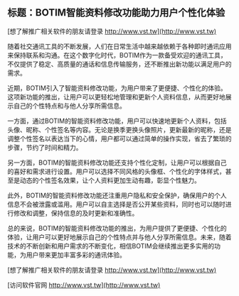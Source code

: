 ## **标题：BOTIM智能资料修改功能助力用户个性化体验**

[想了解推广相关软件的朋友请登录 http://www.vst.tw](http://www.vst.tw)

随着社交通讯工具的不断发展，人们在日常生活中越来越依赖于各种即时通讯应用来保持联系和沟通。在这个数字化时代，BOTIM作为一款备受欢迎的通讯工具，不仅提供了稳定、高质量的通话和信息传输服务，还不断推出新功能以满足用户的需求。

近期，BOTIM引入了智能资料修改功能，为用户带来了更便捷、个性化的体验。这项新功能的推出，让用户可以更轻松地管理和更新个人资料信息，从而更好地展示自己的个性特点和与他人分享所需信息。

一方面，通过BOTIM的智能资料修改功能，用户可以快速地更新个人资料，包括头像、昵称、个性签名等内容。无论是换季更换头像照片，更新最新的昵称，还是调整个性签名以表达当下的心情，用户都可以通过简单的操作实现，省去了繁琐的步骤，节约了时间和精力。

另一方面，BOTIM的智能资料修改功能还支持个性化定制，让用户可以根据自己的喜好和需求进行设置。用户可以选择不同风格的头像框、个性化的字体样式，甚至是动态的个性签名效果，让个人资料更加生动有趣，彰显个性魅力。

此外，BOTIM的智能资料修改功能还注重用户隐私和安全保护，确保用户的个人信息不会被泄露或滥用。用户可以自主选择是否公开某些资料，同时也可以随时进行修改和调整，保持信息的及时更新和准确性。

总的来说，BOTIM的智能资料修改功能的推出，为用户提供了更便捷、个性化的体验，让用户可以更好地展示自己的个性特点并与他人分享所需信息。未来，随着技术的不断创新和用户需求的不断变化，相信BOTIM会继续推出更多实用的功能，为用户带来更加丰富多彩的通讯体验。

[想了解推广相关软件的朋友请登录 http://www.vst.tw](http://www.vst.tw)


[访问软件官网 http://www.vst.tw](http://www.vst.tw)
